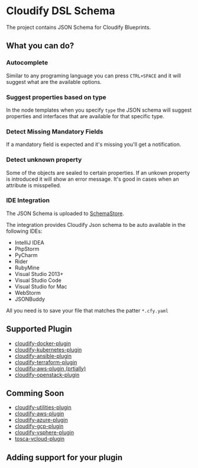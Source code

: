 # Cloudify DSL Schema

The project contains JSON Schema for Cloudify Blueprints.

## What you can do?
### Autocomplete
Similar to any programing language you can press `CTRL+SPACE` and it will suggest what are the available options.

### Suggest properties based on type
In the node templates when you specify `type` the JSON schema will suggest properties and interfaces that are available for that specific type.

### Detect Missing Mandatory Fields
If a mandatory field is expected and it's missing you'll get a notification. 

### Detect unknown property
Some of the objects are sealed to certain properties. If an unkown property is introduced it will show an error message. It's good in cases when an attribute is misspelled.

### IDE Integration

The JSON Schema is uploaded to [SchemaStore](http://www.schemastore.org/json/).

The integration provides Cloudify Json schema to be auto available in the following IDEs: 
- IntelliJ IDEA
- PhpStorm
- PyCharm
- Rider
- RubyMine
- Visual Studio 2013+
- Visual Studio Code
- Visual Studio for Mac
- WebStorm
- JSONBuddy

All you need is to save your file that matches the patter `*.cfy.yaml`

## Supported Plugin
- [cloudify-docker-plugin](https://github.com/cloudify-cosmo/cloudify-docker-plugin)
- [cloudify-kubernetes-plugin](https://github.com/cloudify-cosmo/cloudify-kubernetes-plugin)
- [cloudify-ansible-plugin](https://github.com/cloudify-cosmo/cloudify-ansible-plugin)
- [cloudify-terraform-plugin](https://github.com/cloudify-cosmo/cloudify-terraform-plugin)
- [cloudifu-aws-plugin (prtially)](https://github.com/cloudify-cosmo/cloudify-aws-plugin)
- [cloudify-openstack-plugin](https://github.com/cloudify-cosmo/cloudify-openstack-plugin)

## Comming Soon
- [cloudify-utilities-plugin](https://github.com/cloudify-incubator/cloudify-utilities-plugin)
- [cloudify-aws-plugin](https://github.com/cloudify-cosmo/cloudify-aws-plugin)
- [cloudify-azure-plugin](https://github.com/cloudify-cosmo/cloudify-azure-plugin)
- [cloudify-gcp-plugin](https://github.com/cloudify-cosmo/cloudify-gcp-plugin)
- [cloudify-vsphere-plugin](https://github.com/cloudify-cosmo/cloudify-vsphere-plugin)
- [tosca-vcloud-plugin](https://github.com/cloudify-cosmo/tosca-vcloud-plugin)
 
## Adding support for your plugin